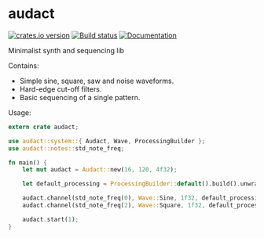 # audact
[![crates.io version](https://img.shields.io/crates/v/audact.svg)](https://crates.io/crates/audact)
[![Build status](https://travis-ci.org/shockham/audact.svg?branch=master)](https://travis-ci.org/shockham/audact)
[![Documentation](https://docs.rs/audact/badge.svg)](https://docs.rs/audact)

Minimalist synth and sequencing lib

Contains:
- Simple sine, square, saw and noise waveforms.
- Hard-edge cut-off filters.
- Basic sequencing of a single pattern.

Usage:

```rust
extern crate audact;

use audact::system::{ Audact, Wave, ProcessingBuilder };
use audact::notes::std_note_freq;

fn main() {
    let mut audact = Audact::new(16, 120, 4f32);

    let default_processing = ProcessingBuilder::default().build().unwrap();

    audact.channel(std_note_freq(0), Wave::Sine, 1f32, default_processing, vec![0,4,8,12]);
    audact.channel(std_note_freq(2), Wave::Square, 1f32, default_processing, vec![2,6,10,14]);

    audact.start(1);
}
```
